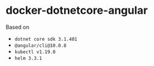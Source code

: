 # docker-dotnetcore-angular

Based on
- `dotnet core sdk 3.1.401`
- `@angular/cli@10.0.8`
- `kubectl v1.19.0`
- `helm 3.3.1`